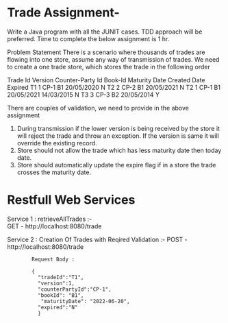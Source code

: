 # Trade Assignment-

Write a Java program with all the JUNIT cases. TDD approach will be preferred. Time to complete the below assignment is 1 hr.

Problem Statement
There is a scenario where thousands of trades are flowing into one store, assume any way of transmission of trades. We need to create a one trade store, which stores the trade in the following order

Trade Id	Version	Counter-Party Id	Book-Id	Maturity Date	Created Date	Expired
T1	1	CP-1	B1	20/05/2020	<today date>	N
T2	2	CP-2	B1	20/05/2021	<today date>	N
T2	1	CP-1	B1	20/05/2021	14/03/2015	N
T3	3	CP-3	B2	20/05/2014	<today date>	Y

There are couples of validation, we need to provide in the above assignment
1.	During transmission if the lower version is being received by the store it will reject the trade and throw an exception. If the version is same it will override the existing record.
2.	Store should not allow the trade which has less maturity date then today date.
3.	Store should automatically update the expire flag if in a store the trade crosses the maturity date.


# Restfull Web Services

Service 1 : retrieveAllTrades :-  
            GET - http://localhost:8080/trade
                        
            
Service 2 : Creation Of Trades with Reqired Validation :- 
            POST - http://localhost:8080/trade
            
            Request Body :
            
            {
              "tradeId":"T1", 
              "version":1,
              "counterPartyId":"CP-1",  
              "bookId": "B1", 
               "maturityDate": "2022-06-20",
              "expired":"N"
              }
